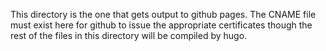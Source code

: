 This directory is the one that gets output to github pages. The CNAME file must exist here for github to issue the appropriate certificates though the rest of the files in this directory will be compiled by hugo.